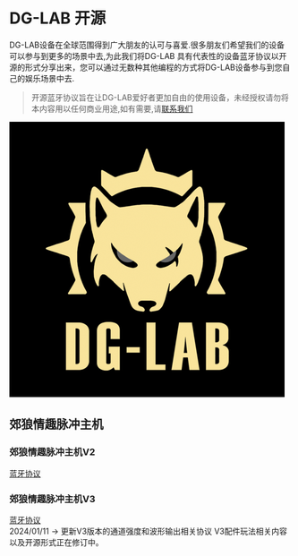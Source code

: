 # DG-LAB 开源
DG-LAB设备在全球范围得到广大朋友的认可与喜爱.很多朋友们希望我们的设备可以参与到更多的场景中去,为此我们将DG-LAB 具有代表性的设备蓝牙协议以开源的形式分享出来，您可以通过无数种其他编程的方式将DG-LAB设备参与到您自己的娱乐场景中去.

> 开源蓝牙协议旨在让DG-LAB爱好者更加自由的使用设备，未经授权请勿将本内容用以任何商业用途,如有需要,请[联系我们](https://www.dungeon-lab.com)

![郊狼电击器LOGO](image/DG-LAB_492.png)

## 郊狼情趣脉冲主机

### 郊狼情趣脉冲主机V2

[蓝牙协议](image/README_V2.md)

### 郊狼情趣脉冲主机V3

[蓝牙协议](image/README_V3.md)<br/>
2024/01/11 -> 更新V3版本的通道强度和波形输出相关协议
V3配件玩法相关内容以及开源形式正在修订中。
